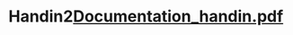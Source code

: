 # Handin2[Documentation_handin.pdf](https://github.com/Fedegp17/Handin2/files/11347857/Documentation_handin.pdf)

